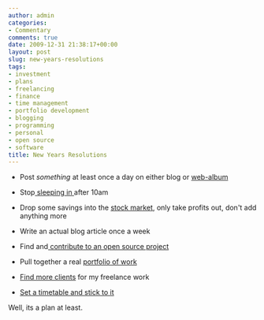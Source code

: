 ```yaml
---
author: admin
categories:
- Commentary
comments: true
date: 2009-12-31 21:38:17+00:00
layout: post
slug: new-years-resolutions
tags:
- investment
- plans
- freelancing
- finance
- time management
- portfolio development
- blogging
- programming
- personal
- open source
- software
title: New Years Resolutions
---
```




  * Post *something* at least once a day on either blog or [web-album](http://picasaweb.google.com/andrew.bolster/1ayr?feat=directlink)


  * Stop[ sleeping in ](http://lifehacker.com/309030/top-10-ways-to-sleep-smarter-and-better)after 10am


  * Drop some savings into the [stock market](https://uk.etrade.com/e/t/uk/homepage), only take profits out, don't add anything more


  * Write an actual blog article once a week


  * Find and[ contribute to an open source project](http://sourceforge.net/people/)


  * Pull together a real [portfolio of work](http://grok-code.com/58/the-power-of-a-programming-portfolio/)


  * [Find more clients](http://freelanceswitch.com/finding/101-ideas-to-get-more-freelance-work-and-generate-new-client-leads/) for my freelance work


  * [Set a timetable and stick to it](http://calnewport.com/blog/2008/02/15/fixed-schedule-productivity-how-i-accomplish-a-large-amount-of-work-in-a-small-number-of-work-hours/)

Well, its a plan at least.

